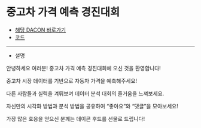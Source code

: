 # 중고차 가격 예측 경진대회

- [해당 DACON 바로가기](https://dacon.io/competitions/official/235901/overview/description)
- [코드](https://github.com/wjsrlahrlco1998/DACON-code/blob/master/[DACON]Used_car_price_prediction/ols_analysis_pycaret.ipynb)

---

- 설명

안녕하세요 여러분! 중고차 가격 예측 경진대회에 오신 것을 환영합니다!

중고차 시장 데이터를 기반으로 자동차 가격을 예측해주세요!

다른 사람들과 실력을 겨뤄보며 데이터 분석 대회의 즐거움을 느껴보세요.

자신만의 시각화 방법과 분석 방법을 공유하여 “좋아요”와 “댓글”을 모아보세요!

가장 많은 호응을 얻으신 분께는 데이콘 후드를 선물로 드립니다!